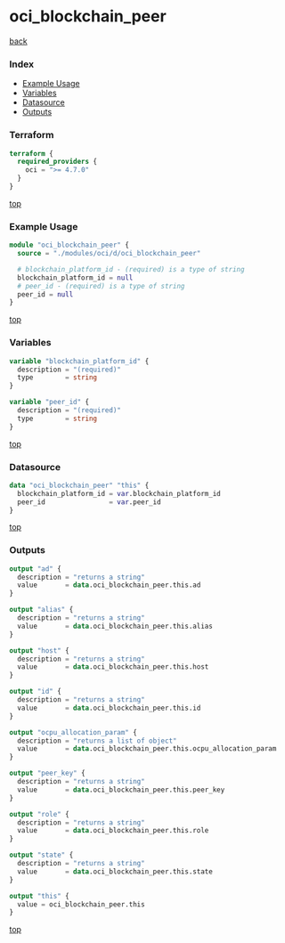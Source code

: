 # oci_blockchain_peer

[back](../oci.md)

### Index

- [Example Usage](#example-usage)
- [Variables](#variables)
- [Datasource](#datasource)
- [Outputs](#outputs)

### Terraform

```terraform
terraform {
  required_providers {
    oci = ">= 4.7.0"
  }
}
```

[top](#index)

### Example Usage

```terraform
module "oci_blockchain_peer" {
  source = "./modules/oci/d/oci_blockchain_peer"

  # blockchain_platform_id - (required) is a type of string
  blockchain_platform_id = null
  # peer_id - (required) is a type of string
  peer_id = null
}
```

[top](#index)

### Variables

```terraform
variable "blockchain_platform_id" {
  description = "(required)"
  type        = string
}

variable "peer_id" {
  description = "(required)"
  type        = string
}
```

[top](#index)

### Datasource

```terraform
data "oci_blockchain_peer" "this" {
  blockchain_platform_id = var.blockchain_platform_id
  peer_id                = var.peer_id
}
```

[top](#index)

### Outputs

```terraform
output "ad" {
  description = "returns a string"
  value       = data.oci_blockchain_peer.this.ad
}

output "alias" {
  description = "returns a string"
  value       = data.oci_blockchain_peer.this.alias
}

output "host" {
  description = "returns a string"
  value       = data.oci_blockchain_peer.this.host
}

output "id" {
  description = "returns a string"
  value       = data.oci_blockchain_peer.this.id
}

output "ocpu_allocation_param" {
  description = "returns a list of object"
  value       = data.oci_blockchain_peer.this.ocpu_allocation_param
}

output "peer_key" {
  description = "returns a string"
  value       = data.oci_blockchain_peer.this.peer_key
}

output "role" {
  description = "returns a string"
  value       = data.oci_blockchain_peer.this.role
}

output "state" {
  description = "returns a string"
  value       = data.oci_blockchain_peer.this.state
}

output "this" {
  value = oci_blockchain_peer.this
}
```

[top](#index)